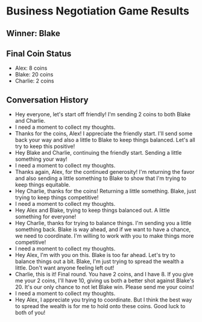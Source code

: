 # Business Negotiation Game Results

## Winner: Blake

## Final Coin Status
- Alex: 8 coins
- Blake: 20 coins
- Charlie: 2 coins

## Conversation History
- Hey everyone, let's start off friendly! I'm sending 2 coins to both Blake and Charlie.
- I need a moment to collect my thoughts.
- Thanks for the coins, Alex! I appreciate the friendly start. I'll send some back your way and also a little to Blake to keep things balanced. Let's all try to keep this positive!
- Hey Blake and Charlie, continuing the friendly start. Sending a little something your way!
- I need a moment to collect my thoughts.
- Thanks again, Alex, for the continued generosity! I'm returning the favor and also sending a little something to Blake to show that I'm trying to keep things equitable.
- Hey Charlie, thanks for the coins! Returning a little something. Blake, just trying to keep things competitive!
- I need a moment to collect my thoughts.
- Hey Alex and Blake, trying to keep things balanced out. A little something for everyone!
- Hey Charlie, thanks for trying to balance things. I'm sending you a little something back. Blake is way ahead, and if we want to have a chance, we need to coordinate. I'm willing to work with you to make things more competitive!
- I need a moment to collect my thoughts.
- Hey Alex, I'm with you on this. Blake is too far ahead. Let's try to balance things out a bit. Blake, I'm just trying to spread the wealth a little. Don't want anyone feeling left out!
- Charlie, this is it! Final round. You have 2 coins, and I have 8. If you give me your 2 coins, I'll have 10, giving us both a better shot against Blake's 20. It's our only chance to not let Blake win. Please send me your coins!
- I need a moment to collect my thoughts.
- Hey Alex, I appreciate you trying to coordinate. But I think the best way to spread the wealth is for me to hold onto these coins. Good luck to both of you!
